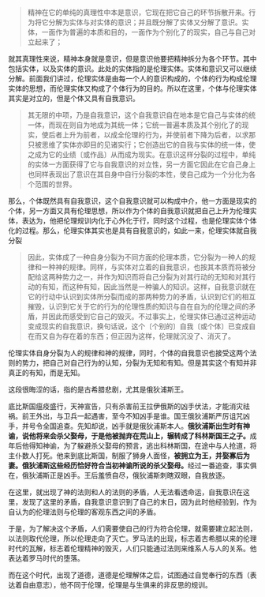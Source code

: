 <blockquote data-pid="fYgeiTjK">精神在它的单纯的真理性中本是意识，它现在把它自己的环节拆散开来。行为将它分解为实体与对实体的意识；并且既分解了实体又分解了意识。实体，一面作为普遍的本质和目的，一面作为个别化了的现实，自己与自己对立起来了；</blockquote><p data-pid="LopJuFaZ">就其真理性来说，精神本身就是意识，但是意识他要把精神拆分为各个环节。其中包括实体，以及实体的意识。此处的实体指的是伦理实体。实体和意识又可以继续分解。前面我们讲过，伦理实体是由每一个人的意识构成的，个体的行为构成伦理实体的思想，而伦理实体又构成了个体行为的目的。所以在这里，个体与伦理实体其实是对立的，但是个体又具有自我意识。</p><blockquote data-pid="jsKpHdvS">其无限的中项，乃是自我意识，这个自我意识自在地本是它自己与实体的统一体，而现在则自为地成为其统一体；它统一普遍本质及其个别化了的现实，使后者上升为前者，以成全伦理的行为，并使前者下降为后者，以求那只被思维了实体亦即目的见诸实行；它创造出它的自我与实体的统一体，使之成为它的业绩〔或作品〕从而成为现实。在意识这样分裂的过程中，单纯的实体一方面获得了它与自我意识的对立性，另一方面它因此在它自己身上也同样表现出了意识在其自身中自行分裂的本性，使自己成为一个分化为各个范围的世界。</blockquote><p data-pid="cc6Na9a0">那么，个体既然具有自我意识，这个自我意识就可以构成中介，他一方面是现实的个体，另一方面又具有伦理思想，所以作为个体的自我意识就把自己上升为伦理实体，表达为，他把伦理规训内化于心外化于行，同时这个过程，也是伦理实体个体化的过程。那么，伦理实体其实也是具有自我意识的，如此一来，伦理实体就自我分裂</p><blockquote data-pid="nJ6W4sy3">因此，实体成了一种自身分裂为不同方面的伦理本质，它分裂为一种人的规律和一种神的规律。同样，与实体对立着的自我意识，也按其本质而将被分配给这两种势力之一，并作为知识而将自己分裂为对其行动的无知和对其行动的有知，而这种有知，因此当然是一种骗人的知识。这样，自我意识就在它的行动中认识到实体所分裂而成的那两种势力的矛盾，认识到它们的相互摧毁，认识到它关于它的行为的伦理性质的知识与自在自为的伦理之间的矛盾，并因此而感受到它自己的毁灭。不过事实上，伦理实体已通过这种运动变成现实的自我意识，换句话说，这个〔个别的〕自我〔或个体〕已变成自在而又自为存在着的东西；但正因为这样，伦理就沉没了、消灭了。</blockquote><p data-pid="ucBNABz6">伦理实体自身分裂为人的规律和神的规律，同时，个体的自我意识也接受这两个法则的势力，把自己对自己行为的认知，分裂为无知和有知。但是其实这个有知并非真正的有知，而是无知。</p><p data-pid="t6bllqwP">这段很晦涩的话，指的是古希腊悲剧，尤其是俄狄浦斯王。</p><p data-pid="AeHIUr52">底比斯国瘟疫盛行，天神宣告，只有杀害前王拉伊俄斯的凶手伏法，才能消灾祛祸。前王外出，与卫兵一起遇害，至今不知凶手是谁。国王俄狄浦斯严厉诅咒凶手，并号令全国追查。先知却说，凶手就是俄狄浦斯本人。<b>俄狄浦斯出生时有神谕，说他将来会杀父娶母，于是他被抛弃在荒山上，辗转成了科林斯国王之子。</b>成年后他得知神谕，为了躲避杀父娶母的预言，逃出科林斯国，在途中与人抢道，将主仆数人打死。他来到底比斯国，制服了狮身人面怪，<b>被拥立为王，并娶寡后为妻。俄狄浦斯这些经历恰好符合当初神谕所说的杀父娶母。</b>经过一番追查，事实俱在，俄狄浦斯正是凶手。王后羞愤自尽，俄狄浦斯刺瞎双眼，自我放逐。</p><p data-pid="wUFtlsBD">在这里，就出现了神的法则和人的法则的矛盾，人无法看透命运，自我意识在这里，发现了这里的矛盾，自我意识意识到了自己的末日，因为此时他经验到，作为自认为的伦理法则与伦理的客观东西之间的矛盾。</p><p data-pid="PBBF_hGH">于是，为了解决这个矛盾，人们需要使自己的行为符合伦理，就需要建立起法则，以法则取代伦理，所以伦理走向了灭亡。罗马法的出现，标志着古希腊以来的伦理时代的瓦解，标志着伦理精神的毁灭，人们只能通过法则来维系人与人的关系。他表达着罗马时代的堕落。</p><p data-pid="3t4MhDnk">而在这个时代，出现了道德，道德是伦理解体之后，试图通过自觉奉行的东西（表达着自由意志），他不同于伦理，伦理是与生俱来的非反思的规训。</p>